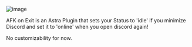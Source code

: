 ![image](https://user-images.githubusercontent.com/52699291/137605769-150ab635-359c-402f-8574-7e056b5481d1.png)


AFK on Exit is an Astra Plugin that sets your Status to 'idle' if you minimize Discord and set it to 'online' when you open discord again!

No customizability for now.
